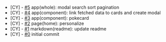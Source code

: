 <!--
Changelog Format
- [your name] [#issue number](link to issue) {issue title}

NOTE: all lowercase and no ending punctuation marks
-->

- [CY] - [#5](https://github.com/cyril-deguzman/pokedex/issues/5) app(whole): modal search sort pagination
- [CY] - [#4](https://github.com/cyril-deguzman/pokedex/issues/4) app(component): link fetched data to cards and create modal
- [CY] - [#3](https://github.com/cyril-deguzman/pokedex/issues/3) app(component): pokecard
- [CY] - [#2](https://github.com/cyril-deguzman/pokedex/issues/2) page(home): personalize
- [CY] - [#1](https://github.com/cyril-deguzman/pokedex/issues/1) markdown(readme): update readme
- [CY] - [#0](https://github.com/cyril-deguzman/pokedex/issues) initial commit
